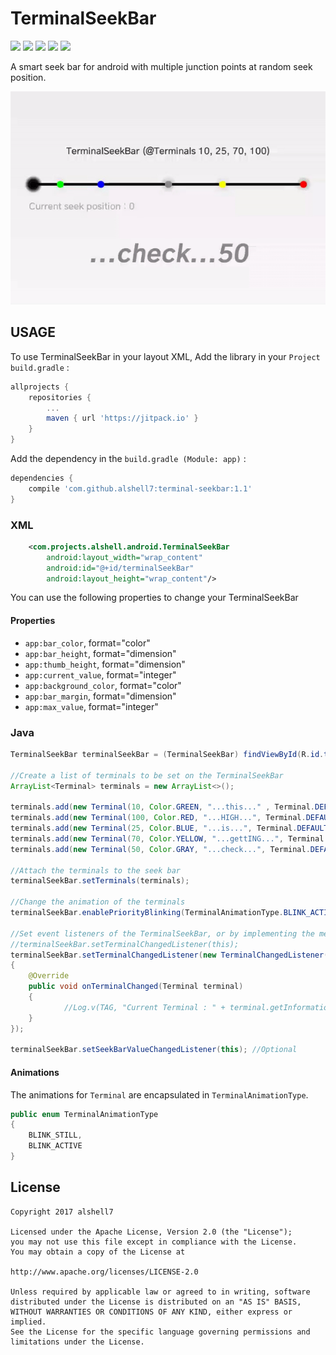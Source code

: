 # TerminalSeekBar
[![](https://jitpack.io/v/alshell7/terminal-seekbar.svg)](https://jitpack.io/#alshell7/terminal-seekbar)
[![](http://img.shields.io/badge/build-passing-blue.svg)]()
[![](http://img.shields.io/badge/platform-android-green.svg)](https://developer.android.com/index.html)
[![](http://img.shields.io/badge/API-11+-brightgreen.svg)]()
[![](http://img.shields.io/badge/Official_App_Using-FollowApp-red.svg)](https://play.google.com/store/apps/details?id=com.products.zinnox.followapp)

A smart seek bar for android with multiple junction points at random seek position.

<p align="left"><img src="https://github.com/alshell7/terminal-seekbar/blob/master/graphics/preview.gif"></p>

## USAGE

To use TerminalSeekBar in your layout XML, Add the library in your `Project build.gradle` :

```groovy
allprojects {
	repositories {
		...
		maven { url 'https://jitpack.io' }
	}
}
```

Add the dependency in the `build.gradle (Module: app)` :

```groovy
dependencies {
	compile 'com.github.alshell7:terminal-seekbar:1.1'
}
```

### XML

```XML
    <com.projects.alshell.android.TerminalSeekBar
        android:layout_width="wrap_content"
        android:id="@+id/terminalSeekBar"
        android:layout_height="wrap_content"/>
```
You can use the following properties to change your TerminalSeekBar

#### Properties

* `app:bar_color`, format="color"
* `app:bar_height`, format="dimension"
* `app:thumb_height`, format="dimension"
* `app:current_value`, format="integer"
* `app:background_color`, format="color"
* `app:bar_margin`, format="dimension"
* `app:max_value`, format="integer"

### Java

```java
TerminalSeekBar terminalSeekBar = (TerminalSeekBar) findViewById(R.id.terminalSeekBar);

//Create a list of terminals to be set on the TerminalSeekBar
ArrayList<Terminal> terminals = new ArrayList<>();

terminals.add(new Terminal(10, Color.GREEN, "...this..." , Terminal.DEFAULT_PRIORITY_NORMAL));
terminals.add(new Terminal(100, Color.RED, "...HIGH...", Terminal.DEFAULT_PRIORITY_HIGH));
terminals.add(new Terminal(25, Color.BLUE, "...is...", Terminal.DEFAULT_PRIORITY_NORMAL));
terminals.add(new Terminal(70, Color.YELLOW, "...gettING...", Terminal.DEFAULT_PRIORITY_MEDIATE));
terminals.add(new Terminal(50, Color.GRAY, "...check...", Terminal.DEFAULT_PRIORITY_HIGH));

//Attach the terminals to the seek bar
terminalSeekBar.setTerminals(terminals);

//Change the animation of the terminals
terminalSeekBar.enablePriorityBlinking(TerminalAnimationType.BLINK_ACTIVE);

//Set event listeners of the TerminalSeekBar, or by implementing the methods in your Activity
//terminalSeekBar.setTerminalChangedListener(this);
terminalSeekBar.setTerminalChangedListener(new TerminalChangedListener()
{
	@Override
	public void onTerminalChanged(Terminal terminal)
	{
        	//Log.v(TAG, "Current Terminal : " + terminal.getInformation());
	}
});

terminalSeekBar.setSeekBarValueChangedListener(this); //Optional
```
#### Animations
The animations for `Terminal` are encapsulated in `TerminalAnimationType`.
```java
public enum TerminalAnimationType
{
    BLINK_STILL,
    BLINK_ACTIVE
}
```

## License

```
Copyright 2017 alshell7

Licensed under the Apache License, Version 2.0 (the "License");
you may not use this file except in compliance with the License.
You may obtain a copy of the License at

http://www.apache.org/licenses/LICENSE-2.0

Unless required by applicable law or agreed to in writing, software
distributed under the License is distributed on an "AS IS" BASIS,
WITHOUT WARRANTIES OR CONDITIONS OF ANY KIND, either express or implied.
See the License for the specific language governing permissions and
limitations under the License.
```
